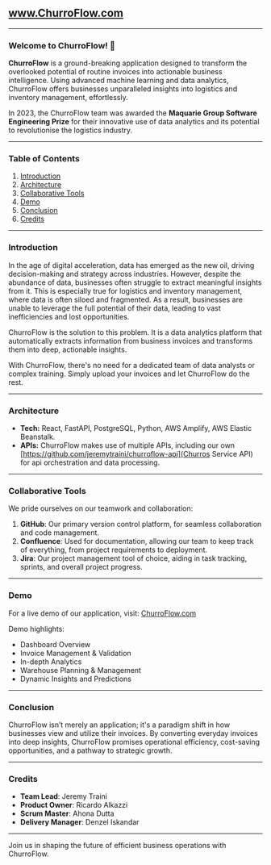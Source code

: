 ## www.ChurroFlow.com

---

### Welcome to ChurroFlow! 🚀

**ChurroFlow** is a ground-breaking application designed to transform the overlooked potential of routine invoices into actionable business intelligence. Using advanced machine learning and data analytics, ChurroFlow offers businesses unparalleled insights into logistics and inventory management, effortlessly.

In 2023, the ChurroFlow team was awarded the **Maquarie Group Software Engineering Prize** for their innovative use of data analytics and its potential to revolutionise the logistics industry.

---

### Table of Contents
1. [Introduction](#introduction)
2. [Architecture](#architecture)
3. [Collaborative Tools](#collaborative-tools)
4. [Demo](#demo)
5. [Conclusion](#conclusion)
6. [Credits](#credits)

---

### Introduction

In the age of digital acceleration, data has emerged as the new oil, driving decision-making and strategy across industries. However, despite the abundance of data, businesses often struggle to extract meaningful insights from it. This is especially true for logistics and inventory management, where data is often siloed and fragmented. As a result, businesses are unable to leverage the full potential of their data, leading to vast inefficiencies and lost opportunities.

ChurroFlow is the solution to this problem. It is a data analytics platform that automatically extracts information from business invoices and transforms them into deep, actionable insights.

With ChurroFlow, there's no need for a dedicated team of data analysts or complex training. Simply upload your invoices and let ChurroFlow do the rest.

---

### Architecture

- **Tech:** React, FastAPI, PostgreSQL, Python, AWS Amplify, AWS Elastic Beanstalk.
- **APIs:** ChurroFlow makes use of multiple APIs, including our own [https://github.com/jeremytraini/churroflow-api](Churros Service API) for api orchestration and data processing.

---

### Collaborative Tools

We pride ourselves on our teamwork and collaboration:

1. **GitHub**: Our primary version control platform, for seamless collaboration and code management.
2. **Confluence**: Used for documentation, allowing our team to keep track of everything, from project requirements to deployment.
3. **Jira**: Our project management tool of choice, aiding in task tracking, sprints, and overall project progress.

---

### Demo

For a live demo of our application, visit: [ChurroFlow.com](www.churroflow.com)

Demo highlights:
- Dashboard Overview
- Invoice Management & Validation
- In-depth Analytics
- Warehouse Planning & Management
- Dynamic Insights and Predictions

---

### Conclusion

ChurroFlow isn’t merely an application; it's a paradigm shift in how businesses view and utilize their invoices. By converting everyday invoices into deep insights, ChurroFlow promises operational efficiency, cost-saving opportunities, and a pathway to strategic growth.

---

### Credits

- **Team Lead**: Jeremy Traini
- **Product Owner**: Ricardo Alkazzi
- **Scrum Master**: Ahona Dutta
- **Delivery Manager**: Denzel Iskandar

---

Join us in shaping the future of efficient business operations with ChurroFlow.
